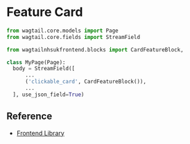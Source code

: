 # Feature Card

```py
from wagtail.core.models import Page
from wagtail.core.fields import StreamField

from wagtailnhsukfrontend.blocks import CardFeatureBlock,

class MyPage(Page):
  body = StreamField([
      ...
      ('clickable_card', CardFeatureBlock()),
      ...
  ], use_json_field=True)
```

## Reference

* [Frontend Library](https://github.com/nhsuk/nhsuk-frontend/tree/master/packages/components/card#feature)
